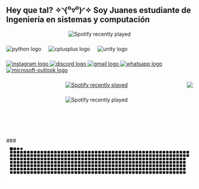 <h2 align="left">Hey que tal?  ✧⁠◝⁠(⁠⁰⁠▿⁠⁰⁠)⁠◜⁠✧  Soy Juanes estudiante de Ingeniería en sistemas y computación</h2>

<!-- Imagen Spotify recently played usando solo HTML -->
<div align="center">
  <img src="https://spotify-recently-played-readme.vercel.app/api?user=3kddrwwnasylkuoq1hugxkppe" alt="Spotify recently played" />
</div>

###

<div align="left">
  <img src="https://cdn.jsdelivr.net/gh/devicons/devicon/icons/python/python-original.svg" height="30" alt="python logo"  />
  <img width="12" />
  <img src="https://cdn.jsdelivr.net/gh/devicons/devicon/icons/cplusplus/cplusplus-original.svg" height="30" alt="cplusplus logo"  />
  <img width="12" />
  <img src="https://cdn.jsdelivr.net/gh/devicons/devicon/icons/unity/unity-original.svg" height="30" alt="unity logo"  />
</div>

###

<div align="left">
  <a href="https://www.instagram.com/Juanes_angel3" target="_blank">
    <img src="https://img.shields.io/static/v1?message=Instagram&logo=instagram&label=&color=E4405F&logoColor=white&labelColor=&style=for-the-badge" height="35" alt="instagram logo"  />
  </a>
  <a href="https://discord.com/juanesangel747" target="_blank">
    <img src="https://img.shields.io/static/v1?message=Discord&logo=discord&label=&color=7289DA&logoColor=white&labelColor=&style=for-the-badge" height="35" alt="discord logo"  />
  </a>
  <a href="https://mail.google.com/juanesangelper@gmail.com" target="_blank">
    <img src="https://img.shields.io/static/v1?message=Gmail&logo=gmail&label=&color=D14836&logoColor=white&labelColor=&style=for-the-badge" height="35" alt="gmail logo"  />
  </a>
  <a href="https://wa.me/57317580066" target="_blank" rel="noopener noreferrer">
    <img src="https://img.shields.io/static/v1?message=Whatsapp&logo=whatsapp&label=&color=25D366&logoColor=white&labelColor=&style=for-the-badge" height="35" alt="whatsapp logo"  />
  </a>
  <a href="https://outlook.office.com/J.angelp@uniandes.edu.co" target="_blank">
    <img src="https://img.shields.io/static/v1?message=Outlook&logo=microsoft-outlook&label=&color=0078D4&logoColor=white&labelColor=&style=for-the-badge" height="35" alt="microsoft-outlook logo"  />
  </a>
</div>

###

<img align="right" height="150" src="https://media1.tenor.com/m/PLIr_VkF6ywAAAAC/ghostedvpn-hacker-cat.gif"  />

###

<div align="center">
  <a href="https://open.spotify.com/user/JuanesAngel747">
    <img src="https://spotify-recently-played-readme.vercel.app/api?user=JuanesAngel747&count=5" alt="Spotify recently played"  />
  </a>
</div>

###
<div align="center">
  <img src="https://spotify-recently-played-readme.vercel.app/api?user=3kddrwwnasylkuoq1hugxkppe" alt="Spotify recently played" />
</div>
<br clear="both">
###
<img src="https://raw.githubusercontent.com/Juanesangel/Juanesangel/output/snake.svg" alt="Snake animation" />
